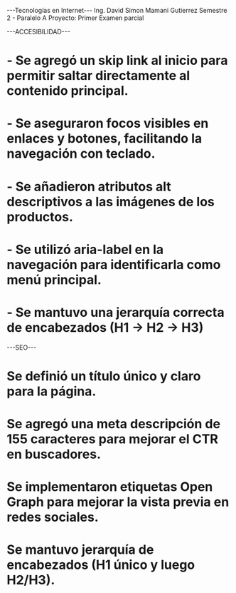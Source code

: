 ---Tecnologías en Internet---
Ing. David Simon Mamani Gutierrez
Semestre 2 - Paralelo A
Proyecto: Primer Examen parcial


---ACCESIBILIDAD---
# - Se agregó un skip link al inicio para permitir saltar directamente al contenido principal.
# - Se aseguraron focos visibles en enlaces y botones, facilitando la navegación con teclado.
# - Se añadieron atributos alt descriptivos a las imágenes de los productos.
# - Se utilizó aria-label en la navegación para identificarla como menú principal.
# - Se mantuvo una jerarquía correcta de encabezados (H1 → H2 → H3) 

---SEO---
# Se definió un título único y claro para la página.
# Se agregó una meta descripción de 155 caracteres para mejorar el CTR en buscadores.
# Se implementaron etiquetas Open Graph para mejorar la vista previa en redes sociales.
# Se mantuvo jerarquía de encabezados (H1 único y luego H2/H3).